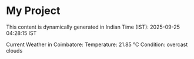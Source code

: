 # My Project

This content is dynamically generated in Indian Time (IST): 2025-09-25 04:28:15 IST


Current Weather in Coimbatore:
Temperature: 21.85 °C
Condition: overcast clouds
